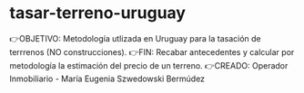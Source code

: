 # tasar-terreno-uruguay
👉OBJETIVO: Metodología utlizada en Uruguay para la tasación de terrrenos (NO construcciones).
👉FIN: Recabar antecedentes y calcular por metodología la estimación del precio de un terreno.
👉CREADO: Operador Inmobiliario -  María Eugenia Szwedowski Bermúdez
